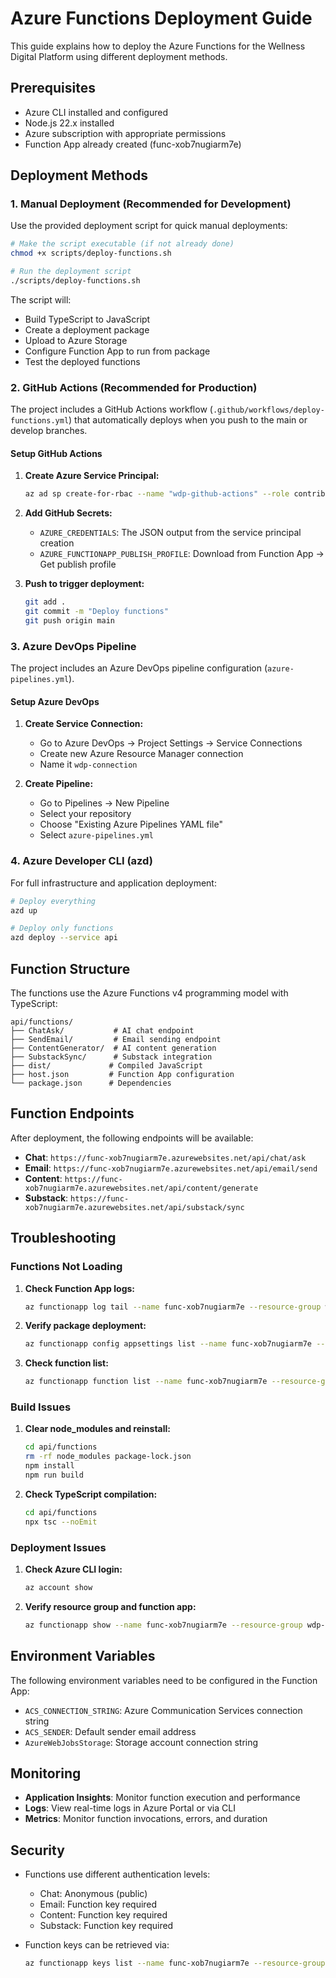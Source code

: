 # Azure Functions Deployment Guide

This guide explains how to deploy the Azure Functions for the Wellness Digital Platform using different deployment methods.

## Prerequisites

- Azure CLI installed and configured
- Node.js 22.x installed
- Azure subscription with appropriate permissions
- Function App already created (func-xob7nugiarm7e)

## Deployment Methods

### 1. Manual Deployment (Recommended for Development)

Use the provided deployment script for quick manual deployments:

```bash
# Make the script executable (if not already done)
chmod +x scripts/deploy-functions.sh

# Run the deployment script
./scripts/deploy-functions.sh
```

The script will:
- Build TypeScript to JavaScript
- Create a deployment package
- Upload to Azure Storage
- Configure Function App to run from package
- Test the deployed functions

### 2. GitHub Actions (Recommended for Production)

The project includes a GitHub Actions workflow (`.github/workflows/deploy-functions.yml`) that automatically deploys when you push to the main or develop branches.

#### Setup GitHub Actions

1. **Create Azure Service Principal:**
   ```bash
   az ad sp create-for-rbac --name "wdp-github-actions" --role contributor --scopes /subscriptions/{subscription-id}/resourceGroups/wdp-rg --sdk-auth
   ```

2. **Add GitHub Secrets:**
   - `AZURE_CREDENTIALS`: The JSON output from the service principal creation
   - `AZURE_FUNCTIONAPP_PUBLISH_PROFILE`: Download from Function App → Get publish profile

3. **Push to trigger deployment:**
   ```bash
   git add .
   git commit -m "Deploy functions"
   git push origin main
   ```

### 3. Azure DevOps Pipeline

The project includes an Azure DevOps pipeline configuration (`azure-pipelines.yml`).

#### Setup Azure DevOps

1. **Create Service Connection:**
   - Go to Azure DevOps → Project Settings → Service Connections
   - Create new Azure Resource Manager connection
   - Name it `wdp-connection`

2. **Create Pipeline:**
   - Go to Pipelines → New Pipeline
   - Select your repository
   - Choose "Existing Azure Pipelines YAML file"
   - Select `azure-pipelines.yml`

### 4. Azure Developer CLI (azd)

For full infrastructure and application deployment:

```bash
# Deploy everything
azd up

# Deploy only functions
azd deploy --service api
```

## Function Structure

The functions use the Azure Functions v4 programming model with TypeScript:

```
api/functions/
├── ChatAsk/           # AI chat endpoint
├── SendEmail/         # Email sending endpoint  
├── ContentGenerator/  # AI content generation
├── SubstackSync/      # Substack integration
├── dist/             # Compiled JavaScript
├── host.json         # Function App configuration
└── package.json      # Dependencies
```

## Function Endpoints

After deployment, the following endpoints will be available:

- **Chat**: `https://func-xob7nugiarm7e.azurewebsites.net/api/chat/ask`
- **Email**: `https://func-xob7nugiarm7e.azurewebsites.net/api/email/send`
- **Content**: `https://func-xob7nugiarm7e.azurewebsites.net/api/content/generate`
- **Substack**: `https://func-xob7nugiarm7e.azurewebsites.net/api/substack/sync`

## Troubleshooting

### Functions Not Loading

1. **Check Function App logs:**
   ```bash
   az functionapp log tail --name func-xob7nugiarm7e --resource-group wdp-rg
   ```

2. **Verify package deployment:**
   ```bash
   az functionapp config appsettings list --name func-xob7nugiarm7e --resource-group wdp-rg --query "[?name=='WEBSITE_RUN_FROM_PACKAGE'].value"
   ```

3. **Check function list:**
   ```bash
   az functionapp function list --name func-xob7nugiarm7e --resource-group wdp-rg
   ```

### Build Issues

1. **Clear node_modules and reinstall:**
   ```bash
   cd api/functions
   rm -rf node_modules package-lock.json
   npm install
   npm run build
   ```

2. **Check TypeScript compilation:**
   ```bash
   cd api/functions
   npx tsc --noEmit
   ```

### Deployment Issues

1. **Check Azure CLI login:**
   ```bash
   az account show
   ```

2. **Verify resource group and function app:**
   ```bash
   az functionapp show --name func-xob7nugiarm7e --resource-group wdp-rg
   ```

## Environment Variables

The following environment variables need to be configured in the Function App:

- `ACS_CONNECTION_STRING`: Azure Communication Services connection string
- `ACS_SENDER`: Default sender email address
- `AzureWebJobsStorage`: Storage account connection string

## Monitoring

- **Application Insights**: Monitor function execution and performance
- **Logs**: View real-time logs in Azure Portal or via CLI
- **Metrics**: Monitor function invocations, errors, and duration

## Security

- Functions use different authentication levels:
  - Chat: Anonymous (public)
  - Email: Function key required
  - Content: Function key required  
  - Substack: Function key required

- Function keys can be retrieved via:
  ```bash
  az functionapp keys list --name func-xob7nugiarm7e --resource-group wdp-rg
  ```
